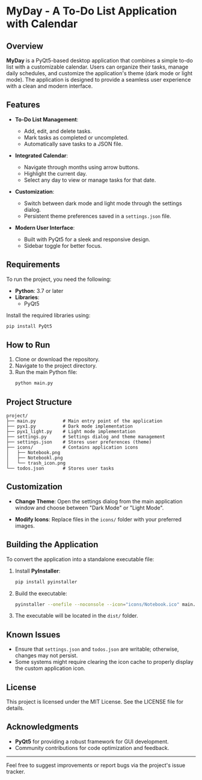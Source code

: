 
# MyDay - A To-Do List Application with Calendar

## Overview
**MyDay** is a PyQt5-based desktop application that combines a simple to-do list with a customizable calendar. Users can organize their tasks, manage daily schedules, and customize the application's theme (dark mode or light mode). The application is designed to provide a seamless user experience with a clean and modern interface.

## Features
- **To-Do List Management**:
  - Add, edit, and delete tasks.
  - Mark tasks as completed or uncompleted.
  - Automatically save tasks to a JSON file.
  
- **Integrated Calendar**:
  - Navigate through months using arrow buttons.
  - Highlight the current day.
  - Select any day to view or manage tasks for that date.

- **Customization**:
  - Switch between dark mode and light mode through the settings dialog.
  - Persistent theme preferences saved in a `settings.json` file.

- **Modern User Interface**:
  - Built with PyQt5 for a sleek and responsive design.
  - Sidebar toggle for better focus.

## Requirements
To run the project, you need the following:

- **Python**: 3.7 or later
- **Libraries**:
  - PyQt5

Install the required libraries using:
```bash
pip install PyQt5
```

## How to Run
1. Clone or download the repository.
2. Navigate to the project directory.
3. Run the main Python file:
   ```bash
   python main.py
   ```

## Project Structure
```
project/
├── main.py          # Main entry point of the application
├── pyx1.py          # Dark mode implementation
├── pyx1_light.py    # Light mode implementation
├── settings.py      # Settings dialog and theme management
├── settings.json    # Stores user preferences (theme)
├── icons/           # Contains application icons
│   ├── Notebook.png
│   ├── Notebookl.png
│   └── trash_icon.png
└── todos.json       # Stores user tasks
```

## Customization
- **Change Theme**:
  Open the settings dialog from the main application window and choose between "Dark Mode" or "Light Mode".

- **Modify Icons**:
  Replace files in the `icons/` folder with your preferred images.

## Building the Application
To convert the application into a standalone executable file:
1. Install **PyInstaller**:
   ```bash
   pip install pyinstaller
   ```
2. Build the executable:
   ```bash
   pyinstaller --onefile --noconsole --icon="icons/Notebook.ico" main.py
   ```
3. The executable will be located in the `dist/` folder.

## Known Issues
- Ensure that `settings.json` and `todos.json` are writable; otherwise, changes may not persist.
- Some systems might require clearing the icon cache to properly display the custom application icon.

## License
This project is licensed under the MIT License. See the LICENSE file for details.

## Acknowledgments
- **PyQt5** for providing a robust framework for GUI development.
- Community contributions for code optimization and feedback.

---

Feel free to suggest improvements or report bugs via the project's issue tracker.


